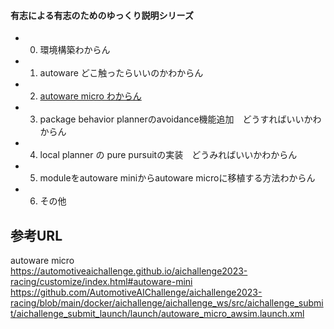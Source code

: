 #### 有志による有志のためのゆっくり説明シリーズ

- 0. 環境構築わからん
- 1. autoware どこ触ったらいいのかわからん
- 2. [autoware micro わからん](autoware_micro.md)
- 3. package behavior plannerのavoidance機能追加　どうすればいいかわからん
- 4. local planner の pure pursuitの実装　どうみればいいかわからん
- 5. moduleをautoware miniからautoware microに移植する方法わからん
- 6. その他

## 参考URL
autoware micro  
https://automotiveaichallenge.github.io/aichallenge2023-racing/customize/index.html#autoware-mini  
https://github.com/AutomotiveAIChallenge/aichallenge2023-racing/blob/main/docker/aichallenge/aichallenge_ws/src/aichallenge_submit/aichallenge_submit_launch/launch/autoware_micro_awsim.launch.xml  
